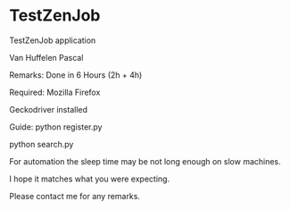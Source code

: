 # TestZenJob
TestZenJob application

Van Huffelen Pascal

Remarks:
Done in 6 Hours (2h + 4h)

Required:
Mozilla Firefox

Geckodriver installed

Guide:
python register.py

python search.py

For automation the sleep time may be not long enough on slow machines.

I hope it matches what you were expecting.

Please contact me for any remarks.
